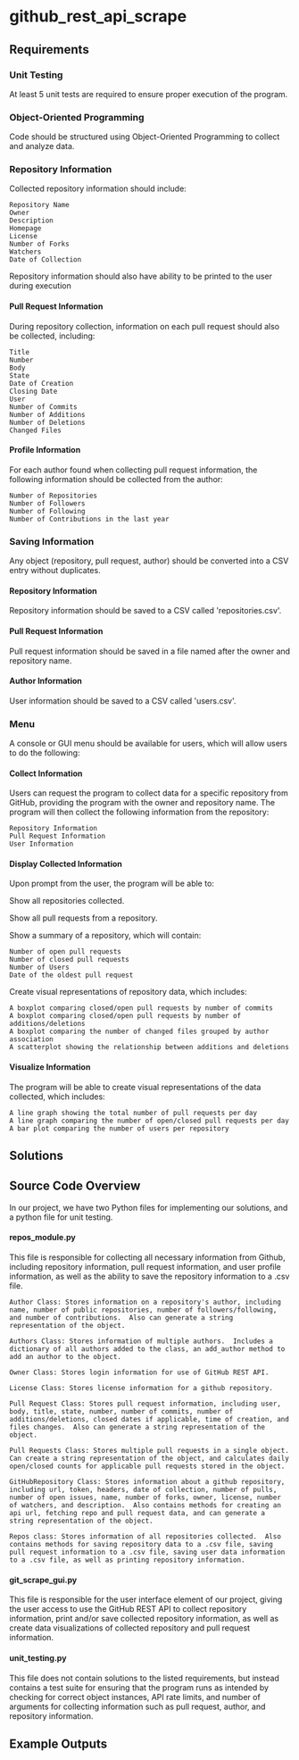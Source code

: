 # github_rest_api_scrape

## Requirements

### Unit Testing

At least 5 unit tests are required to ensure proper execution of the program.

### Object-Oriented Programming

Code should be structured using Object-Oriented Programming to collect and analyze data.

### Repository Information

Collected repository information should include:

    Repository Name
    Owner
    Description
    Homepage
    License
    Number of Forks
    Watchers
    Date of Collection

Repository information should also have ability to be printed to the user during execution

#### Pull Request Information

During repository collection, information on each pull request should also be collected, including:

    Title
    Number
    Body
    State
    Date of Creation
    Closing Date
    User
    Number of Commits
    Number of Additions
    Number of Deletions
    Changed Files

#### Profile Information

For each author found when collecting pull request information, the following information should be collected from the author:

    Number of Repositories
    Number of Followers
    Number of Following
    Number of Contributions in the last year

### Saving Information

Any object (repository, pull request, author) should be converted into a CSV entry without duplicates.

#### Repository Information

Repository information should be saved to a CSV called 'repositories.csv'.

#### Pull Request Information

Pull request information should be saved in a file named after the owner and repository name.

#### Author Information

User information should be saved to a CSV called 'users.csv'.

### Menu

A console or GUI menu should be available for users, which will allow users to do the following:

#### Collect Information

Users can request the program to collect data for a specific repository from GitHub, providing the program with the owner and repository name.  The program will then collect the following information from the repository:

    Repository Information
    Pull Request Information
    User Information

#### Display Collected Information

Upon prompt from the user, the program will be able to:

Show all repositories collected.

Show all pull requests from a repository.

Show a summary of a repository, which will contain:

    Number of open pull requests
    Number of closed pull requests
    Number of Users
    Date of the oldest pull request

Create visual representations of repository data, which includes:

    A boxplot comparing closed/open pull requests by number of commits
    A boxplot comparing closed/open pull requests by number of additions/deletions
    A boxplot comparing the number of changed files grouped by author association
    A scatterplot showing the relationship between additions and deletions

#### Visualize Information

The program will be able to create visual representations of the data collected, which includes:

    A line graph showing the total number of pull requests per day
    A line graph comparing the number of open/closed pull requests per day
    A bar plot comparing the number of users per repository

## Solutions

## Source Code Overview

In our project, we have two Python files for implementing our solutions, and a python file for unit testing.

#### repos_module.py

This file is responsible for collecting all necessary information from Github, including repository information, pull request information, and user profile information, as well as the ability to save the repository information to a .csv file.

    Author Class: Stores information on a repository's author, including name, number of public repositories, number of followers/following, and number of contributions.  Also can generate a string representation of the object.

    Authors Class: Stores information of multiple authors.  Includes a dictionary of all authors added to the class, an add_author method to add an author to the object.

    Owner Class: Stores login information for use of GitHub REST API.

    License Class: Stores license information for a github repository.

    Pull Request Class: Stores pull request information, including user, body, title, state, number, number of commits, number of additions/deletions, closed dates if applicable, time of creation, and files changes.  Also can generate a string representation of the object.

    Pull Requests Class: Stores multiple pull requests in a single object.  Can create a string representation of the object, and calculates daily open/closed counts for applicable pull requests stored in the object.

    GitHubRepository Class: Stores information about a github repository, including url, token, headers, date of collection, number of pulls, number of open issues, name, number of forks, owner, license, number of watchers, and description.  Also contains methods for creating an api url, fetching repo and pull request data, and can generate a string representation of the object.

    Repos class: Stores information of all repositories collected.  Also contains methods for saving repository data to a .csv file, saving pull request information to a .csv file, saving user data information to a .csv file, as well as printing repository information.

#### git_scrape_gui.py

This file is responsible for the user interface element of our project, giving the user access to use the GitHub REST API to collect repository information, print and/or save collected repository information, as well as create data visualizations of collected repository and pull request information.

#### unit_testing.py

This file does not contain solutions to the listed requirements, but instead contains a test suite for ensuring that the program runs as intended by checking for correct object instances, API rate limits, and number of arguments for collecting information such as pull request, author, and repository information.

## Example Outputs
